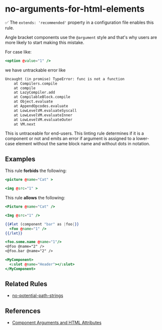 # no-arguments-for-html-elements

✅ The `extends: 'recommended'` property in a configuration file enables this rule.

Angle bracket components use the `@argument` style and that's why users are more likely to start making this mistake.

For case like:

```hbs
<option @value="1" />
```

we have untrackable error like

```txt
Uncaught (in promise) TypeError: func is not a function
    at Compilers.compile
    at compile
    at LazyCompiler.add
    at CompilableBlock.compile
    at Object.evaluate
    at AppendOpcodes.evaluate
    at LowLevelVM.evaluateSyscall
    at LowLevelVM.evaluateInner
    at LowLevelVM.evaluateOuter
    at VM.next
```

This is untraceable for end-users.
This linting rule determines if it is a component or not and emits an error if argument is assigned to a lower-case element without the same block name and without dots in notation.

## Examples

This rule **forbids** the following:

```hbs
<picture @name="Cat" >
```

```hbs
<img @src="1" >
```

This rule **allows** the following:

```hbs
<Picture @name="Cat" />
```

```hbs
<Img @src="1" />
```

```hbs
{{#let (component "bar" as |foo|}}
  <foo @name="1" />
{{/let}}
```

```hbs
<foo.some.name @name="1"/>
<@foo @name="2" />
<@foo.bar @name="2" />
```

```hbs
<MyComponent>
  <:slot @name="Header"></:slot>
</MyComponent>
```

## Related Rules

* [no-potential-path-strings](no-potential-path-strings.md)

## References

* [Component Arguments and HTML Attributes](https://guides.emberjs.com/release/components/component-arguments-and-html-attributes/)
